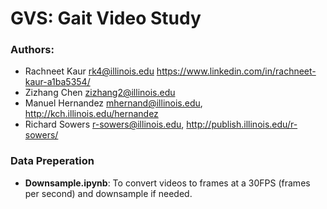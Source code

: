 # GVS: Gait Video Study 

### Authors:
* Rachneet Kaur rk4@illinois.edu https://www.linkedin.com/in/rachneet-kaur-a1ba5354/
* Zizhang Chen zizhang2@illinois.edu
* Manuel Hernandez mhernand@illinois.edu, http://kch.illinois.edu/hernandez
* Richard Sowers r-sowers@illinois.edu, http://publish.illinois.edu/r-sowers/

### Data Preperation 
* **Downsample.ipynb**: To convert videos to frames at a 30FPS (frames per second) and downsample if needed. 